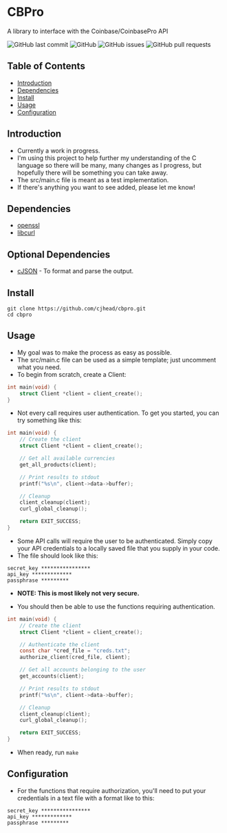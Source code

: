 # CBPro

A library to interface with the Coinbase/CoinbasePro API

![GitHub last commit](https://img.shields.io/github/last-commit/cjhead/cbpro)
![GitHub](https://img.shields.io/github/license/cjhead/cbpro)
![GitHub issues](https://img.shields.io/github/issues/cjhead/cbpro)
![GitHub pull requests](https://img.shields.io/github/issues-pr/cjhead/cbpro)

## Table of Contents
- [Introduction](#introduction)
- [Dependencies](#dependencies)
- [Install](#install)
- [Usage](#usage)
- [Configuration](#configuration)

## Introduction
- Currently a work in progress.
- I'm using this project to help further my understanding of the C language so there will be many, many changes as I progress, but hopefully there will be something you can take away.
- The src/main.c file is meant as a test implementation.
- If there's anything you want to see added, please let me know!

## Dependencies
- [openssl](https://github.com/openssl/openssl)
- [libcurl](https://github.com/curl/curl)

## Optional Dependencies
- [cJSON](https://github.com/DaveGamble/cJSON) - To format and parse the output.

## Install

```
git clone https://github.com/cjhead/cbpro.git
cd cbpro
```

## Usage
- My goal was to make the process as easy as possible.
- The src/main.c file can be used as a simple template; just uncomment what you need.
- To begin from scratch, create a Client:

```c
int main(void) {
    struct Client *client = client_create();
}
```

- Not every call requires user authentication. To get you started, you can
  try something like this:

```c
int main(void) {
    // Create the client
    struct Client *client = client_create();

    // Get all available currencies
    get_all_products(client);

    // Print results to stdout
    printf("%s\n", client->data->buffer);

    // Cleanup
    client_cleanup(client);
    curl_global_cleanup();

    return EXIT_SUCCESS;
}
```

- Some API calls will require the user to be authenticated. Simply copy
  your API credentials to a locally saved file that you supply in your
code.
- The file should look like this:

```
secret_key ****************
api_key *************
passphrase *********
```

- **NOTE: This is most likely not very secure.**

- You should then be able to use the functions requiring authentication.

```c
int main(void) {
    // Create the client
    struct Client *client = client_create();

    // Authenticate the client
    const char *cred_file = "creds.txt";
    authorize_client(cred_file, client);

    // Get all accounts belonging to the user
    get_accounts(client);

    // Print results to stdout
    printf("%s\n", client->data->buffer);

    // Cleanup
    client_cleanup(client);
    curl_global_cleanup();

    return EXIT_SUCCESS;
}
```

- When ready, run `make`

## Configuration

- For the functions that require authorization, you'll need to put your
  credentials in a text file with a format like to this:
```
secret_key ****************
api_key *************
passphrase *********
```
